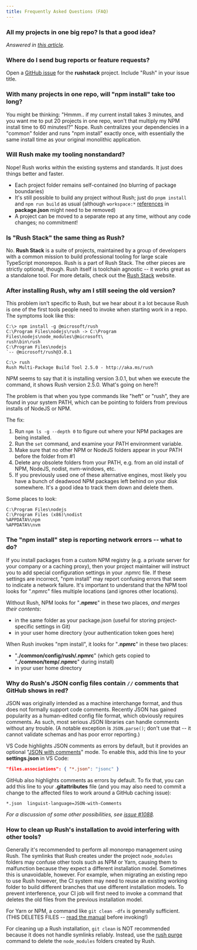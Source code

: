 ```yaml
---
title: Frequently Asked Questions (FAQ)
---
```


### All my projects in one big repo? Is that a good idea?

_Answered in [this article](../intro/why_mono.md)._

### Where do I send bug reports or feature requests?

Open a [GitHub issue](https://github.com/microsoft/rushstack/issues) for the **rushstack** project. Include "Rush" in your issue title.

### With many projects in one repo, will "npm install" take too long?

You might be thinking: "Hmmm.. if my current install takes 3 minutes, and you want me to put 20 projects in one repo, won't that multiply my NPM install time to 60 minutes!?" Nope. Rush centralizes your dependencies in a "common" folder and runs "npm install" exactly once, with essentially the same install time as your original monolithic application.

### Will Rush make my tooling nonstandard?

Nope! Rush works within the existing systems and standards. It just does things better and faster.

- Each project folder remains self-contained (no blurring of package boundaries)
- It's still possible to build any project without Rush; just do `pnpm install` and `npm run build` as usual (although `workspace:*` [references](https://pnpm.io/workspaces#workspace-protocol-workspace) in **package.json** might need to be removed)
- A project can be moved to a separate repo at any time, without any code changes; no commitment!

### Is "Rush Stack" the same thing as Rush?

No. **Rush Stack** is a suite of projects, maintained by a group of developers with a common mission to build
professional tooling for large scale TypeScript monorepos. Rush is a part of Rush Stack. The other pieces are
strictly optional, though. Rush itself is toolchain agnostic -- it works great as a standalone tool.
For more details, check out the [Rush Stack](https://rushstack.io/) website.

### After installing Rush, why am I still seeing the old version?

This problem isn't specific to Rush, but we hear about it a lot because Rush is one of the first tools people need to invoke when starting work in a repo. The symptoms look like this:

```
C:\> npm install -g @microsoft/rush
C:\Program Files\nodejs\rush -> C:\Program Files\nodejs\node_modules\@microsoft\
rush\bin\rush
C:\Program Files\nodejs
`-- @microsoft/rush@3.0.1

C:\> rush
Rush Multi-Package Build Tool 2.5.0 - http://aka.ms/rush
```

NPM seems to say that it is installing version 3.0.1, but when we execute the command, it shows Rush version 2.5.0. What's going on here?!

The problem is that when you type commands like "heft" or "rush", they are found in your system PATH, which can be pointing to folders from previous installs of NodeJS or NPM.

The fix:

1. Run `npm ls -g --depth 0` to figure out where your NPM packages are being installed.
2. Run the `set` command, and examine your PATH environment variable.
3. Make sure that no other NPM or NodeJS folders appear in your PATH before the folder from #1
4. Delete any obsolete folders from your PATH, e.g. from an old install of NPM, NodeJS, nodist, nvm-windows, etc.
5. If you previously used one of these alternative engines, most likely you have a bunch of deadwood NPM packages left behind on your disk somewhere. It's a good idea to track them down and delete them.

Some places to look:

```
C:\Program Files\nodejs
C:\Program Files (x86)\nodist
%APPDATA%\npm
%APPDATA%\nvm
```

### The "npm install" step is reporting network errors -- what to do?

If you install packages from a custom NPM registry (e.g. a private server for your company or a caching proxy), then your project maintainer will instruct you to add special configuration settings in your .npmrc file. If these settings are incorrect, "npm install" may report confusing errors that seem to indicate a network failure. It's important to understand that the NPM tool looks for ".npmrc" files multiple locations (and ignores other locations).

Without Rush, NPM looks for "**.npmrc**" in these two places, _and merges their contents_:

- in the same folder as your package.json (useful for storing project-specific settings in Git)
- in your user home directory (your authentication token goes here)

When Rush invokes "npm install", it looks for "**.npmrc**" in these two places:

- "**./common/config/rush/.npmrc**" (which gets copied to "**./common/temp/.npmrc**" during install)
- in your user home directory

### Why do Rush's JSON config files contain `//` comments that GitHub shows in red?

JSON was originally intended as a machine interchange format, and thus does not formally support
code comments. Recently JSON has gained popularity as a human-edited config file format, which obviously requires
comments. As such, most serious JSON libraries can handle comments without any trouble. (A notable exception
is `JSON.parse()`; don't use that -- it cannot validate schemas and has poor error reporting.)

VS Code highlights JSON comments as errors by default, but it provides an optional "[JSON with comments](https://code.visualstudio.com/docs/languages/json#_json-with-comments)" mode. To enable this, add this line to
your **settings.json** in VS Code:

```json
"files.associations": { "*.json": "jsonc" }
```

GitHub also highlights comments as errors by default. To fix that, you can add this line to your
**.gitattributes** file (and you may also need to commit a change to the affected files to work around a GitHub
caching issue):

```
*.json  linguist-language=JSON-with-Comments
```

_For a discussion of some other possibilities, see
[issue #1088](https://github.com/microsoft/rushstack/issues/1088)._

### How to clean up Rush's installation to avoid interfering with other tools?

Generally it's recommended to perform all monorepo management using Rush. The symlinks that Rush creates under the project `node_modules` folders may confuse other tools such as NPM or Yarn, causing them to malfunction because they expect a different installation model. Sometimes this is unavoidable, however. For example, when migrating an existing repo to use Rush however, the CI system may need to reuse an existing working folder to build different branches that use different installation models. To prevent interference, your CI job will first need to invoke a command that deletes the old files from the previous installation model.

For Yarn or NPM, a command like `git clean -dfx` is generally sufficient. (THIS DELETES FILES -- [read the manual](https://git-scm.com/docs/git-clean) before invoking!)

For cleaning up a Rush installation, `git clean` is NOT recommended because it does not handle symlinks reliably. Instead, use the [rush purge](../commands/rush_purge.md) command to delete the `node_modules` folders created by Rush.
